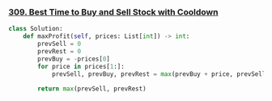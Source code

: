 ### [309. Best Time to Buy and Sell Stock with Cooldown](https://leetcode.com/problems/best-time-to-buy-and-sell-stock-with-cooldown/)

```python
class Solution:
    def maxProfit(self, prices: List[int]) -> int:
        prevSell = 0
        prevRest = 0  
        prevBuy = -prices[0]
        for price in prices[1:]:
            prevSell, prevBuy, prevRest = max(prevBuy + price, prevSell), max(prevRest - price, prevBuy), prevSell
            
        return max(prevSell, prevRest)
```

